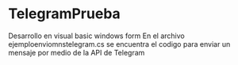 # TelegramPrueba

Desarrollo en visual basic windows form 
En el archivo ejemploenviomnstelegram.cs se encuentra el codigo para enviar un mensaje por medio de la API de Telegram
